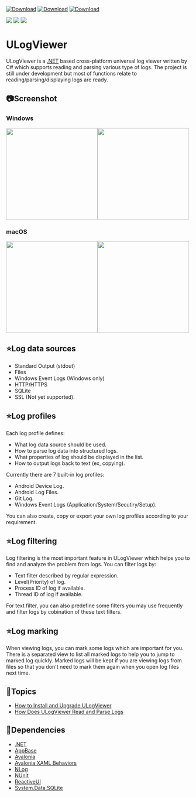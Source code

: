 [![Download](https://img.shields.io/github/v/release/carina-studio/ULogViewer?include_prereleases&style=for-the-badge&color=blue&logo=Windows&label=Windows)](https://github.com/carina-studio/ULogViewer/releases/download/0.16.0.811/ULogViewer-0.16.0.811-win-x64.zip)
[![Download](https://img.shields.io/github/v/release/carina-studio/ULogViewer?include_prereleases&style=for-the-badge&color=blueviolet&logo=Apple&label=macOS)](https://github.com/carina-studio/ULogViewer/releases/download/0.16.0.811/ULogViewer-0.16.0.811-osx-x64.zip)
[![Download](https://img.shields.io/github/v/release/carina-studio/ULogViewer?include_prereleases&style=for-the-badge&color=orange&logo=Linux&logoColor=ffffff&label=Linux)](https://github.com/carina-studio/ULogViewer/releases/download/0.16.0.811/ULogViewer-0.16.0.811-linux-x64.zip)

[![](https://img.shields.io/github/release-date-pre/carina-studio/ULogViewer?style=flat-square)](https://github.com/carina-studio/ULogViewer/releases/tag/0.16.0.811)
[![](https://img.shields.io/github/last-commit/carina-studio/ULogViewer?style=flat-square)](https://github.com/carina-studio/ULogViewer/commits/master)
[![](https://img.shields.io/github/license/carina-studio/ULogViewer?style=flat-square)](https://github.com/carina-studio/ULogViewer/blob/master/LICENSE)

# ULogViewer
ULogViewer is a [.NET](https://dotnet.microsoft.com/) based cross-platform universal log viewer written by C# which supports reading and parsing various type of logs.
The project is still under development but most of functions relate to reading/parsing/displaying logs are ready.

## 📷Screenshot
### Windows
<img src="https://carina-studio.github.io/ULogViewer/Screenshots/Screenshot_Windows_Dark_Thumb.png" width="250"/><img src="https://carina-studio.github.io/ULogViewer/Screenshots/Screenshot_Windows_Light_Thumb.png" width="250"/>

### macOS
<img src="https://carina-studio.github.io/ULogViewer/Screenshots/Screenshot_OSX_Dark_Thumb.png" width="250"/><img src="https://carina-studio.github.io/ULogViewer/Screenshots/Screenshot_OSX_Light_Thumb.png" width="250"/>

## ⭐Log data sources
- Standard Output (stdout)
- Files
- Windows Event Logs (Windows only)
- HTTP/HTTPS
- SQLite
- SSL (Not yet supported).

## ⭐Log profiles
Each log profile defines:
- What log data source should be used.
- How to parse log data into structured logs.
- What properties of log should be displayed in the list.
- How to output logs back to text (ex, copying).

Currently there are 7 built-in log profiles:
- Android Device Log.
- Android Log Files.
- Git Log.
- Windows Event Logs (Application/System/Secutiry/Setup).

You can also create, copy or export your own log profiles according to your requirement.

## ⭐Log filtering
Log filtering is the most important feature in ULogViewer which helps you to find and analyze the problem from logs.
You can filter logs by:
- Text filter described by regular expression.
- Level(Priority) of log.
- Process ID of log if available.
- Thread ID of log if available.

For text filter, you can also predefine some filters you may use frequently and filter logs by cobination of these text filters.

## ⭐Log marking
When viewing logs, you can mark some logs which are important for you. There is a separated view to list all marked logs to help you to jump to marked log quickly.
Marked logs will be kept if you are viewing logs from files so that you don't need to mark them again when you open log files next time.

## 📔Topics
- [How to Install and Upgrade ULogViewer](https://carina-studio.github.io/ULogViewer/installation_and_upgrade.html)
- [How Does ULogViewer Read and Parse Logs](https://carina-studio.github.io/ULogViewer/logs_reading_flow.html)

## 🤝Dependencies
- [.NET](https://dotnet.microsoft.com/)
- [AppBase](https://github.com/carina-studio/AppBase)
- [Avalonia](https://github.com/AvaloniaUI/Avalonia)
- [Avalonia XAML Behaviors](https://github.com/wieslawsoltes/AvaloniaBehaviors)
- [NLog](https://github.com/NLog/NLog)
- [NUnit](https://github.com/nunit/nunit)
- [ReactiveUI](https://github.com/reactiveui/ReactiveUI)
- [System.Data.SQLite](https://system.data.sqlite.org/)
